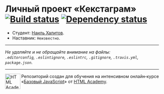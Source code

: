 # Личный проект «Кекстаграм» [![Build status][travis-image]][travis-url] [![Dependency status][dependency-image]][dependency-url]

* Студент: [Наиль Халитов](https://up.htmlacademy.ru/javascript/5/user/19943).
* Наставник: `Неизвестно`.

---

_Не удаляйте и не обращайте внимание на файлы:_<br>
_`.editorconfig`, `.eslintignore`, `.eslintrc`, `.gitignore`, `.travis.yml`, `package.json`._

---

<a href="https://htmlacademy.ru/intensive/javascript"><img align="left" width="50" height="50" title="HTML Academy" src="https://up.htmlacademy.ru/static/img/intensive/javascript/logo-for-github.svg"></a>

Репозиторий создан для обучения на интенсивном онлайн‑курсе «[Базовый JavaScript](https://htmlacademy.ru/intensive/javascript)» от [HTML Academy](https://htmlacademy.ru).

[travis-image]: https://travis-ci.org/htmlacademy-javascript/19943-kekstagram.svg?branch=master
[travis-url]: https://travis-ci.org/htmlacademy-javascript/19943-kekstagram
[dependency-image]: https://david-dm.org/htmlacademy-javascript/19943-kekstagram.svg?style=flat-square
[dependency-url]: https://david-dm.org/htmlacademy-javascript/19943-kekstagram
